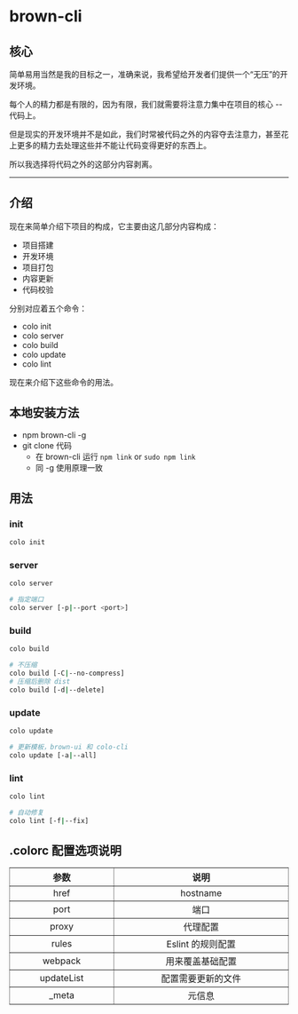 # brown-cli

## 核心

简单易用当然是我的目标之一，准确来说，我希望给开发者们提供一个“无压”的开发环境。

每个人的精力都是有限的，因为有限，我们就需要将注意力集中在项目的核心 -- 代码上。

但是现实的开发环境并不是如此，我们时常被代码之外的内容夺去注意力，甚至花上更多的精力去处理这些并不能让代码变得更好的东西上。

所以我选择将代码之外的这部分内容剥离。

---

## 介绍

现在来简单介绍下项目的构成，它主要由这几部分内容构成：

- 项目搭建
- 开发环境
- 项目打包
- 内容更新
- 代码校验

分别对应着五个命令：

- colo init
- colo server
- colo build
- colo update
- colo lint

现在来介绍下这些命令的用法。

## 本地安装方法
- npm brown-cli -g
- git clone 代码
	- 在 brown-cli 运行 `npm link` or `sudo npm link`
	- 同 -g 使用原理一致


## 用法

### init

~~~bash
colo init
~~~

### server

~~~bash
colo server

# 指定端口
colo server [-p|--port <port>]
~~~

### build

~~~bash
colo build

# 不压缩
colo build [-C|--no-compress]
# 压缩后删除 dist
colo build [-d|--delete]
~~~

### update

~~~bash
colo update

# 更新模板，brown-ui 和 colo-cli
colo update [-a|--all]
~~~

### lint

~~~bash
colo lint

# 自动修复
colo lint [-f|--fix]
~~~

## .colorc 配置选项说明

<table width="100%" cellspacing="0" cellpadding="0" border="1" style="border-collapse: collapse;display: table;text-align: center;">
	<thead>
		<tr>
			<th>参数</th>
			<th>说明</th>
		</tr>
	</thead>
	<tbody>
		<tr>
			<td>href</td>
			<td>hostname</td>
		</tr>
        <tr>
			<td>port</td>
			<td>端口</td>
		</tr>
        <tr>
			<td>proxy</td>
			<td>代理配置</td>
		</tr>
        <tr>
			<td>rules</td>
			<td>Eslint 的规则配置</td>
		</tr>
        <tr>
			<td>webpack</td>
			<td>用来覆盖基础配置</td>
		</tr>
        <tr>
			<td>updateList</td>
			<td>配置需要更新的文件</td>
		</tr>
        <tr>
			<td>_meta</td>
			<td>元信息</td>
		</tr>
	</tbody>
</table>


